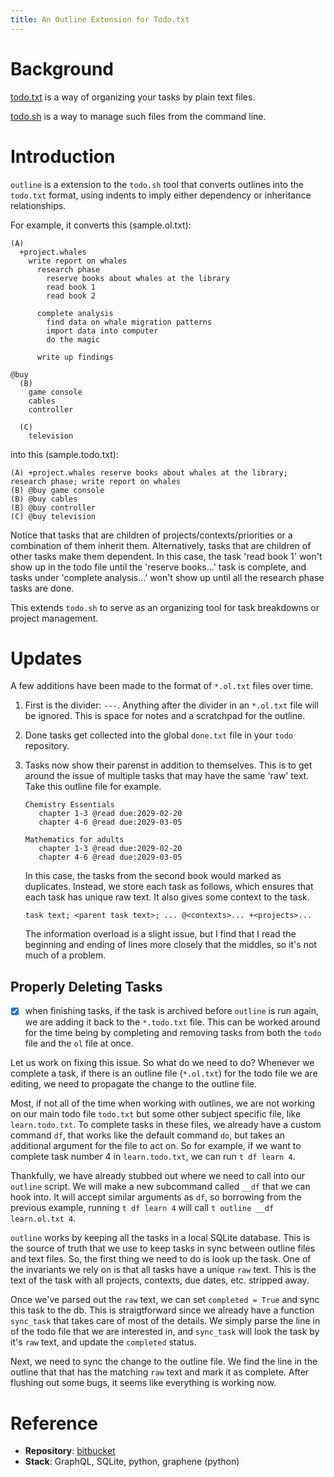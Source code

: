 ```yaml
---
title: An Outline Extension for Todo.txt
---
```


# Background

[todo.txt](https://github.com/todotxt/todo.txt) is a way of organizing your tasks by plain text files.

[todo.sh](https://github.com/todotxt/todo.txt-cli) is a way to manage such files from the command line.

# Introduction

`outline` is a extension to the `todo.sh` tool that converts outlines into the
`todo.txt` format, using indents to imply either dependency or inheritance
relationships.

For example, it converts this (sample.ol.txt):

```
(A)
  +project.whales
    write report on whales
      research phase
        reserve books about whales at the library
        read book 1
        read book 2

      complete analysis
        find data on whale migration patterns
        import data into computer
        do the magic

      write up findings

@buy
  (B)
    game console
    cables
    controller

  (C)
    television
```

into this (sample.todo.txt):

```
(A) +project.whales reserve books about whales at the library; research phase; write report on whales
(B) @buy game console
(B) @buy cables
(B) @buy controller
(C) @buy television
```

Notice that tasks that are children of projects/contexts/priorities or a
combination of them inherit them.
Alternatively, tasks that are children of other tasks make them dependent.
In this case, the task 'read book 1' won't show up in the todo file until the
'reserve books...' task is complete, and tasks under 'complete analysis...'
won't show up until all the research phase tasks are done.

This extends `todo.sh` to serve as an organizing tool for task breakdowns or
project management.

# Updates

A few additions have been made to the format of `*.ol.txt` files over time.

1. First is the divider: `---`.
   Anything after the divider in an `*.ol.txt` file will be ignored.
   This is space for notes and a scratchpad for the outline.

2. Done tasks get collected into the global `done.txt` file in your `todo`
   repository.

3. Tasks now show their parenst in addition to themselves. This is to get around
   the issue of multiple tasks that may have the same 'raw' text.
   Take this outline file for example.

   ```
   Chemistry Essentials
      chapter 1-3 @read due:2029-02-20
      chapter 4-6 @read due:2029-03-05

   Mathematics for adults
      chapter 1-3 @read due:2029-02-20
      chapter 4-6 @read due:2029-03-05
   ```

   In this case, the tasks from the second book would marked as duplicates.
   Instead, we store each task as follows, which ensures that each task has
   unique raw text. It also gives some context to the task.
   ```
   task text; <parent task text>; ... @<contexts>... +<projects>...
   ```
   The information overload is a slight issue, but I find that I read the
   beginning and ending of lines more closely that the middles, so it's not much
   of a problem.


## Properly Deleting Tasks

- [X] when finishing tasks, if the task is archived before `outline` is run
      again, we are adding it back to the `*.todo.txt` file. This can be worked
      around for the time being by completing and removing tasks from both the
      `todo` file and the `ol` file at once.

Let us work on fixing this issue.  So what do we need to do? Whenever we
complete a task, if there is an outline file (`*.ol.txt`) for the todo file we
are editing, we need to propagate the change to the outline file.

Most, if not all of the time when working with outlines, we are not working on
our main todo file `todo.txt` but some other subject specific file, like
`learn.todo.txt`. To complete tasks in these files, we already have a custom
command `df`, that works like the default command `do`, but takes an additional
argument for the file to act on. So for example, if we want to complete task
number $4$ in `learn.todo.txt`, we can run `t df learn 4`.

Thankfully, we have already stubbed out where we need to call into our `outline`
script. We will make a new subcommand called `__df` that we can hook into. It
will accept similar arguments as `df`, so borrowing from the previous example,
running `t df learn 4` will call `t outline __df learn.ol.txt 4`.

`outline` works by keeping all the tasks in a local SQLite database. This is the
source of truth that we use to keep tasks in sync between outline files and text
files. So, the first thing we need to do is look up the task. One of the
invariants we rely on is that all tasks have a unique `raw` text. This is the
text of the task with all projects, contexts, due dates, etc. stripped away.

Once we've parsed out the `raw` text, we can set `completed = True` and sync
this task to the db. This is straigtforward since we already have a function
`sync_task` that takes care of most of the details. We simply parse the line in
of the todo file that we are interested in, and `sync_task` will look the task
by it's `raw` text, and update the `completed` status.

Next, we need to sync the change to the outline file. We find the line in the
outline that that has the matching `raw` text and mark it as complete. After
flushing out some bugs, it seems like everything is working now.


# Reference

- **Repository**: [bitbucket](https://bitbucket.org/sachinrudr/todo.actions.d/src)
- **Stack**: GraphQL, SQLite, python, graphene (python)
